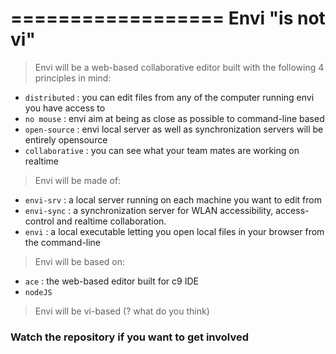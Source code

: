 ==================
 Envi "is not vi"
==================

> Envi will be a web-based collaborative editor built with the following 4 principles in mind:

- `distributed`   : you can edit files from any of the computer running envi you have access to
- `no mouse`      : envi aim at being as close as possible to command-line based
- `open-source`   : envi local server as well as synchronization servers will be entirely opensource
- `collaborative` : you can see what your team mates are working on realtime


> Envi will be made of:
- `envi-srv`  : a local server running on each machine you want to edit from 
- `envi-sync` : a synchronization server for WLAN accessibility, access-control and realtime collaboration.
- `envi`      : a local executable letting you open local files in your browser from the command-line


> Envi will be based on:
- `ace`    : the web-based editor built for c9 IDE
- `nodeJS`


> Envi will be vi-based (? what do you think)

### Watch the repository if you want to get involved
 
